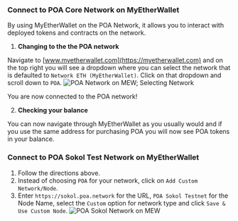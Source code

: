 ### Connect to POA Core Network on MyEtherWallet
By using MyEtherWallet on the POA Network, it allows you to interact with deployed tokens and contracts on the network.

1. __Changing to the the POA network__

Navigate to [www.myetherwallet.com](https://myetherwallet.com) and on the top right you will see a dropdown where you can select the network that is defaulted to `Network ETH (MyEtherWallet)`. Click on that dropdown and scroll down to `POA`.
![POA Network on MEW; Selecting Network](https://github.com/poanetwork/wiki/blob/master/assets/imgs/getting-started/wallets/mew/mew-network-selection.gif)

You are now connected to the POA network!

2. __Checking your balance__

You can now navigate through MyEtherWallet as you usually would and if you use the same address for purchasing POA you will now see POA tokens in your balance.

### Connect to POA Sokol Test Network on MyEtherWallet
1. Follow the directions above. 
2. Instead of choosing `POA` for your network, click on `Add Custom Network/Node`.
3. Enter `https://sokol.poa.network` for the URL, `POA Sokol Testnet` for the Node Name, select the `Custom` option for network type and click `Save & Use Custom Node`.
![POA Sokol Network on MEW](https://github.com/poanetwork/wiki/blob/master/assets/imgs/getting-started/wallets/mew/mew-custom-network.png)